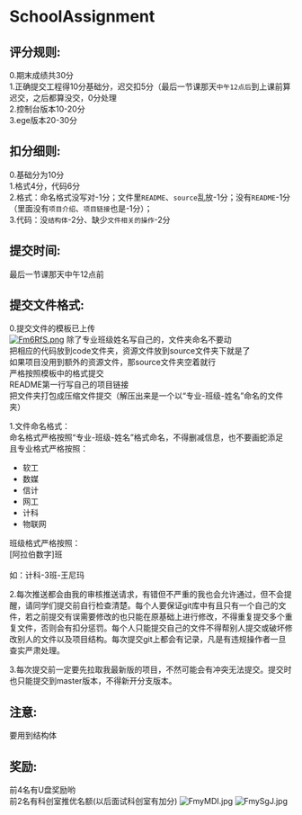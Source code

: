 # SchoolAssignment
## 评分规则:<br>
0.期末成绩共30分<br>
    1.正确提交工程得10分基础分，迟交扣5分（最后一节课那天`中午12点后`到上课前算迟交，之后都算没交，0分处理<br>
2.控制台版本10-20分<br>
3.ege版本20-30分<br>

## 扣分细则:<br>
0.基础分为10分<br>
1.格式4分，代码6分<br>
2.格式：命名格式没写对-1分；文件里`README`、`source`乱放-1分；没有`README`-1分（里面没有`项目介绍`、`项目链接`也是-1分）；<br>
3.代码：没`结构体`-2分、缺少`文件相关的操作`-2分<br>

## 提交时间:<br>
最后一节课那天中午12点前<br>

## 提交文件格式:<br>
0.提交文件的模板已上传<br>
[![Fm6RfS.png](https://s1.ax1x.com/2018/11/30/Fm6RfS.png)](https://imgchr.com/i/Fm6RfS)
除了专业班级姓名写自己的，文件夹命名不要动<br>
把相应的代码放到code文件夹，资源文件放到source文件夹下就是了<br>
如果项目没用到额外的资源文件，那source文件夹空着就行<br>
严格按照模板中的格式提交<br>
README第一行写自己的项目链接<br>
把文件夹打包成压缩文件提交（解压出来是一个以“专业-班级-姓名”命名的文件夹）<br>

1.文件命名格式：<br>
命名格式严格按照“专业-班级-姓名”格式命名，不得删减信息，也不要画蛇添足<br>
且专业格式严格按照：<br>
* 软工<br>
* 数媒<br>
* 信计<br>
* 网工<br>
* 计科<br>
* 物联网<br>

班级格式严格按照：<br>
[阿拉伯数字]班<br>
<br>
如：计科-3班-王尼玛
<br>

2.每次推送都会由我的审核推送请求，有错但不严重的我也会允许通过，但不会提醒，请同学们提交前自行检查清楚。每个人要保证git库中有且只有一个自己的文件，若之前提交有误需要修改的也只能在原基础上进行修改，不得重复提交多个重复文件，否则会有扣分惩罚。每个人只能提交自己的文件不得帮别人提交或破坏修改别人的文件以及项目结构。每次提交git上都会有记录，凡是有违规操作者一旦查实严肃处理。<br>

3.每次提交前一定要先拉取我最新版的项目，不然可能会有冲突无法提交。提交时也只能提交到master版本，不得新开分支版本。

## 注意:<br>
要用到结构体

## 奖励:<br>
前4名有U盘奖励哟<br>
前2名有科创室推优名额(以后面试科创室有加分)
![FmyMDI.jpg](https://s1.ax1x.com/2018/11/30/FmyMDI.jpg)
![FmySgJ.jpg](https://s1.ax1x.com/2018/11/30/FmySgJ.jpg)

